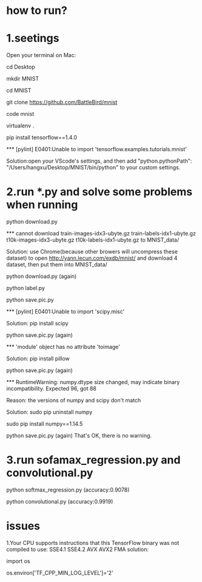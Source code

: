 # how to run?

# 1.seetings

Open your terminal on Mac:

   cd Desktop

   mkdir MNIST

   cd MNIST

   git clone https://github.com/BattleBird/mnist

   code mnist

   virtualenv .

   pip install tensorflow==1.4.0
   

*** [pylint] E0401:Unable to import 'tensorflow.examples.tutorials.mnist'

Solution:open your VScode's settings, and then add  "python.pythonPath": "/Users/hangxu/Desktop/MNIST/bin/python" to your custom settings.
   
#  2.run *.py and solve some problems when running

python download.py

*** cannot download train-images-idx3-ubyte.gz train-labels-idx1-ubyte.gz t10k-images-idx3-ubyte.gz t10k-labels-idx1-ubyte.gz to          MNIST_data/

Solution: use Chrome(because other browers will uncompress these dataset) to open http://yann.lecun.com/exdb/mnist/ and download 4       dataset, then put them into MNIST_data/


   python download.py (again)

   python label.py

   python save.pic.py
   

*** [pylint] E0401:Unable to import 'scipy.misc'

Solution: pip install scipy


   python save.pic.py (again)

*** 'module' object has no attribute 'toimage'

Solution: pip install pillow


   python save.pic.py (again)
   

*** RuntimeWarning: numpy.dtype size changed, may indicate binary incompatibility. Expected 96, got 88

Reason: the versions of numpy and scipy don't match

Solution: sudo pip uninstall numpy

sudo pip install numpy==1.14.5
          
          
   python save.pic.py (again) That's OK, there is no warning.
# 3.run sofamax_regression.py and convolutional.py

   python softmax_regression.py (accuracy:0.9078)

   python convolutional.py (accuracy:0.9919)
# issues
1.Your CPU supports instructions that this TensorFlow binary was not compiled to use: SSE4.1 SSE4.2 AVX AVX2 FMA
solution:

import os 

os.environ['TF_CPP_MIN_LOG_LEVEL']='2'
